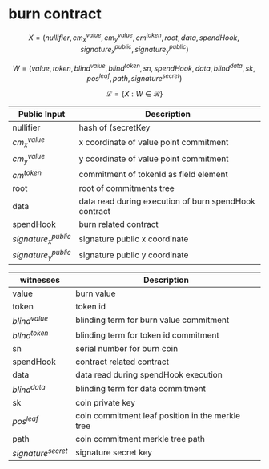 # burn contract

$$ X = (nullifier, cm^{value}_x, cm^{value}_y, cm^{token}, root, data, spendHook, signature^{public}_x, signature^{public}_y) $$

$$ W = (value, token, blind^{value}, blind^{token}, sn, spendHook, data, blind^{data}, sk, pos^{leaf}, path, signature^{secret}) $$

$$ \mathcal{L} = \{X:W\in \mathcal{R}\} $$


| Public Input         | Description                                             |
|----------------------|---------------------------------------------------------|
| nullifier            | hash of (secretKey||serial)                             |
| $cm^{value}_x$       | x coordinate of value point commitment                  |
| $cm^{value}_y$       | y coordinate of value point commitment                  |
| $cm^{token}$         | commitment of tokenId as field element                  |
| root                 | root of commitments tree                                |
| data                 | data read during execution of burn spendHook contract   |
| spendHook            | burn related contract                                   |
|$signature^{public}_x$| signature public x coordinate                           |
|$signature^{public}_y$| signature public y coordinate                           |


| witnesses            | Description                                         |
|----------------------|-----------------------------------------------------|
| value                | burn value                                          |
| token                | token id                                            |
| $blind^{value}$      | blinding term for burn value commitment             |
| $blind^{token}$      | blinding term for token id commitment               |
| sn                   | serial number for burn coin                         |
| spendHook            | contract related contract                           |
| data                 | data read during spendHook execution                |
| $blind^{data}$       | blinding term for data commitment                   |
| sk                   | coin private key                                    |
| $pos^{leaf}$         | coin commitment leaf position in the merkle tree    |
| path                 | coin commitment merkle tree path                    |
| $signature^{secret}$ | signature secret key                                |
